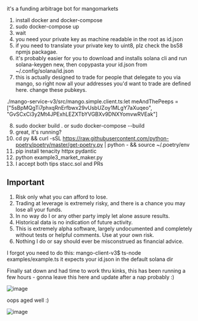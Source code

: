 it's a funding arbitrage bot for mangomarkets



1. install docker and docker-compose
2. sudo docker-compose up 
3. wait
4. you need your private key as machine readable in the root as id.json
5. if you need to translate your private key to uint8, plz check the bs58 npmjs packagae.
6. it's probably easier for you to download and installs solana cli and run solana-keygen new, then copypasta your id.json from ~/.config/solana/id.json
7. this is actually designed to trade for people that delegate to you via mango, so right now all your addresses you'd want to trade are defined here. change these pubkeys.

./mango-service-v3/src/mango.simple.client.ts:let meAndThePeeps = ["5sBpMQgTi7phxqRnErfbwx29vUsbUZoy1MLgY7aXuqeo", "GvSCxCi3y2Mt4JPExhLEZXTbYVGBXv9DNXYomvwRVEak"]

8. sudo docker build . or sudo docker-compose --build
9. great, it's running?
10. cd py && curl -sSL https://raw.githubusercontent.com/python-poetry/poetry/master/get-poetry.py | python - && source ~/.poetry/env
11. pip install tenacity httpx pydantic 
12. python example3_market_maker.py
13. I accept both tips stacc.sol and PRs


## Important

1. Risk only what you can afford to lose.
2. Trading at leverage is extremely risky, and there is a chance you may lose all your funds.
3. In no way do I or any other party imply let alone assure results.
4. Historical data is no indication of future activity.
5. This is extremely alpha software, largely undocumented and completely without tests or helpful comments. Use at your own risk.
6. Nothing I do or say should ever be misconstrued as financial advice.


I forgot you need to do this: mango-client-v3$ ts-node examples/example.ts  it expects your id.json in the default solana dir


Finally sat down and had time to work thru kinks, this has been running a few hours - gonna leave this here and update after a nap probably :)

![image](https://user-images.githubusercontent.com/22843601/160265506-eac8aefb-07b8-44e4-8fe1-1a7f23295da8.png)


oops aged well :)

![image](https://user-images.githubusercontent.com/22843601/160292441-5d63ba6c-4808-4d0c-8653-ef0c1b23a1d6.png)

